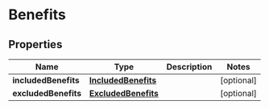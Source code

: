 
# Benefits

## Properties
Name | Type | Description | Notes
------------ | ------------- | ------------- | -------------
**includedBenefits** | [**IncludedBenefits**](IncludedBenefits.md) |  |  [optional]
**excludedBenefits** | [**ExcludedBenefits**](ExcludedBenefits.md) |  |  [optional]



